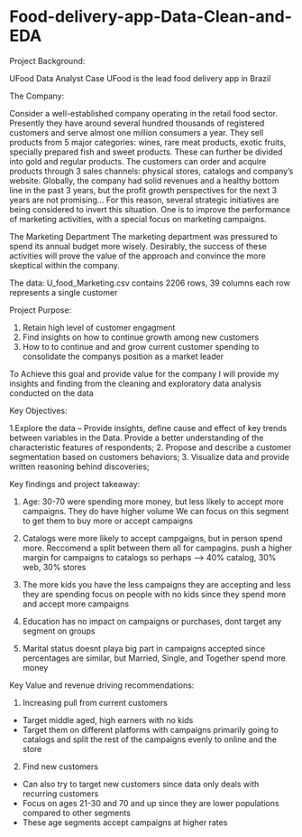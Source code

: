 # Food-delivery-app-Data-Clean-and-EDA

Project Background:

UFood Data Analyst Case
UFood is the lead food delivery app in Brazil

The Company:

Consider a well-established company operating in the retail food sector. Presently they have around several hundred thousands of registered customers and serve almost one million consumers a year. They sell products from 5 major categories: wines, rare meat products, exotic fruits, specially prepared fish and sweet products. These can further be divided into gold and regular products. The customers can order and acquire products through 3 sales channels: physical stores, catalogs and company’s website. Globally, the company had solid revenues and a healthy bottom line in the past 3 years, but the profit growth perspectives for the next 3 years are not promising... For this reason, several strategic initiatives are being considered to invert this situation. One is to improve the performance of marketing activities, with a special focus on marketing campaigns.

The Marketing Department The marketing department was pressured to spend its annual budget more wisely. Desirably, the success of these activities will prove the value of the approach and convince the more skeptical within the company.

The data:
U_food_Marketing.csv 
contains 2206 rows, 39 columns
each row represents a single customer

Project Purpose:
1. Retain high level of customer engagment
2. Find insights on how to continue growth among new customers
3. How to to continue and and grow current customer spending to consolidate the companys position as a market leader

To Achieve this goal and provide value for the company I will provide my insights and finding from the cleaning and exploratory data analysis conducted on the data

Key Objectives:

1.Explore the data – Provide insights, define cause and effect of key trends between variables in the Data. Provide a better understanding of the characteristic features of respondents;
2. Propose and describe a customer segmentation based on customers behaviors;
3. Visualize data and provide written reasoning behind discoveries;

Key findings and project takeaway:

1. Age: 30-70 were spending more money, but less likely to accept more campaigns. They do have higher volume
  We can focus on this segment to get them to buy more or accept campaigns

2. Catalogs were more likely to accept campgaigns, but in person spend more. Reccomend a split between them all for campagins. 
push a higher margin for campaigns to catalogs so perhaps --> 40% catalog, 30% web, 30% stores

3. The more kids you have the less campaigns they are accepting and less they are spending
focus on people with no kids since they spend more and accept more campaigns

4. Education has no impact on campaigns or purchases, dont target any segment on groups

5. Marital status doesnt playa big part in campaigns accepted since percentages are similar, but Married, Single, and Together spend more money 

  Key Value and revenue driving recommendations:

1.	Increasing pull from current customers
-	Target middle aged, high earners with no kids
-	Target them on different platforms with campaigns primarily going to catalogs and split the rest of the campaigns evenly to online and the store
  
2.	Find new customers
-	Can also try to target new customers since data only deals with recurring customers
-	Focus on ages 21-30 and 70 and up since they are lower populations compared to other segments
-	These age segments accept campaigns at higher rates




